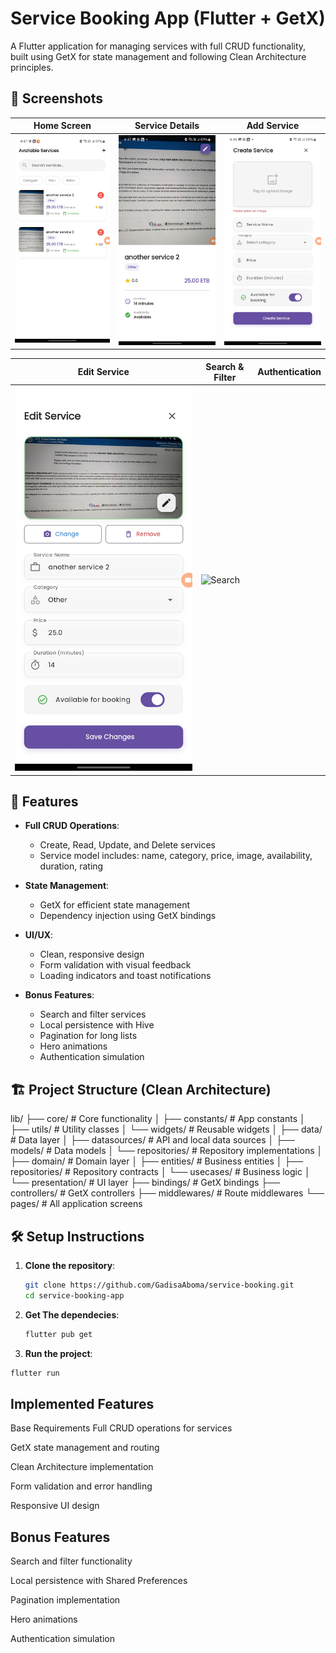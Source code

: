 # Service Booking App (Flutter + GetX)

A Flutter application for managing services with full CRUD functionality, built using GetX for state management and following Clean Architecture principles.

## 📱 Screenshots

| Home Screen                              | Service Details                         | Add Service                              |
| ---------------------------------------- | --------------------------------------- | ---------------------------------------- |
| ![Home Screen](./assets/home_screen.jpg) | ![Details](./assets/service_detail.jpg) | ![Add Service](./assets/add_service.jpg) |

| Edit Service                       | Search & Filter                                   | Authentication |
| ---------------------------------- | ------------------------------------------------- | -------------- |
| ![Edit](./assets/edit_service.jpg) | ![Search](./assets/screenshots/search_filter.png) |

## 🚀 Features

- **Full CRUD Operations**:

  - Create, Read, Update, and Delete services
  - Service model includes: name, category, price, image, availability, duration, rating

- **State Management**:

  - GetX for efficient state management
  - Dependency injection using GetX bindings

- **UI/UX**:

  - Clean, responsive design
  - Form validation with visual feedback
  - Loading indicators and toast notifications

- **Bonus Features**:
  - Search and filter services
  - Local persistence with Hive
  - Pagination for long lists
  - Hero animations
  - Authentication simulation

## 🏗️ Project Structure (Clean Architecture)

lib/
├── core/ # Core functionality
│ ├── constants/ # App constants
│ ├── utils/ # Utility classes
│ └── widgets/ # Reusable widgets
│
├── data/ # Data layer
│ ├── datasources/ # API and local data sources
│ ├── models/ # Data models
│ └── repositories/ # Repository implementations
│
├── domain/ # Domain layer
│ ├── entities/ # Business entities
│ ├── repositories/ # Repository contracts
│ └── usecases/ # Business logic
│
└── presentation/ # UI layer
├── bindings/ # GetX bindings
├── controllers/ # GetX controllers
├── middlewares/ # Route middlewares
└── pages/ # All application screens

## 🛠️ Setup Instructions

1. **Clone the repository**:

   ```bash
   git clone https://github.com/GadisaAboma/service-booking.git
   cd service-booking-app

   ```

2. **Get The dependecies**:

   ```bash
   flutter pub get
   ```

3. **Run the project**:

```bash
flutter run
```

## Implemented Features

Base Requirements
Full CRUD operations for services

GetX state management and routing

Clean Architecture implementation

Form validation and error handling

Responsive UI design

## Bonus Features

Search and filter functionality

Local persistence with Shared Preferences

Pagination implementation

Hero animations

Authentication simulation
